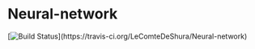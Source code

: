 # Neural-network
[![Build Status](https://travis-ci.org/LeComteDeShura/Neural-network.s..)](https://travis-ci.org/LeComteDeShura/Neural-network)

